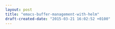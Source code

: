 ```yaml
---
layout: post
title: "emacs-buffer-management-with-helm"
draft-created-date: "2015-03-21 16:02:52 +0100"
---
```


